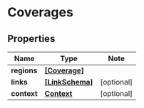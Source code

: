 
# Coverages

## Properties

Name | Type | Note
---- | ---- | ----
**regions** | [**[Coverage]**](Coverage.md) | 
**links** | [**[LinkSchema]**](LinkSchema.md) | [optional] 
**context** | [**Context**](Context.md) | [optional] 

